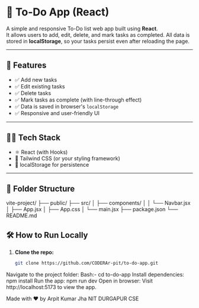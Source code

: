 # 📝 To-Do App (React)

A simple and responsive To-Do list web app built using **React**.  
It allows users to add, edit, delete, and mark tasks as completed. All data is stored in **localStorage**, so your tasks persist even after reloading the page.

---

## 🚀 Features

- ✅ Add new tasks
- ✅ Edit existing tasks
- ✅ Delete tasks
- ✅ Mark tasks as complete (with line-through effect)
- ✅ Data is saved in browser's `localStorage`
- ✅ Responsive and user-friendly UI

---

## 🧑‍💻 Tech Stack

- ⚛️ React (with Hooks)
- 🎨 Tailwind CSS (or your styling framework)
- 💾 localStorage for persistence

---

## 📂 Folder Structure
vite-project/
├── public/
├── src/
│ ├── components/
│ │ └── Navbar.jsx
│ ├── App.jsx
│ ├── App.css
│ └── main.jsx
├── package.json
└── README.md

## 🛠️ How to Run Locally

1. **Clone the repo:**
   ```bash
   git clone https://github.com/CODERAr-pit/to-do-app.git
Navigate to the project folder:
Bash:-
cd to-do-app
Install dependencies:
npm install
Run the app:
npm run dev
Open in browser:
Visit http://localhost:5173 to view the app.


Made with ❤️ by Arpit Kumar Jha NIT DURGAPUR CSE
